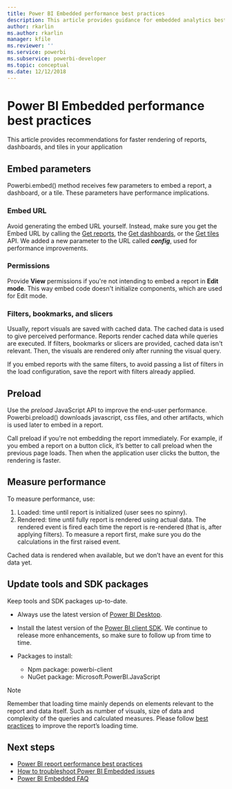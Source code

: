 ```yaml
---
title: Power BI Embedded performance best practices
description: This article provides guidance for embedded analytics best practices
author: rkarlin
ms.author: rkarlin
manager: kfile
ms.reviewer: ''
ms.service: powerbi
ms.subservice: powerbi-developer
ms.topic: conceptual
ms.date: 12/12/2018
---
```


# Power BI Embedded performance best practices

This article provides recommendations for faster rendering of reports, dashboards, and tiles in your application

## Embed parameters

Powerbi.embed() method receives few parameters to embed a report, a dashboard, or a tile. These parameters have performance implications.

### Embed URL

Avoid generating the embed URL yourself. Instead, make sure you get the Embed URL by calling the [Get reports](/rest/api/power-bi/reports/getreportsingroup), the [Get dashboards](/rest/api/power-bi/dashboards/getdashboardsingroup), or the [Get tiles](/rest/api/power-bi/dashboards/gettilesingroup) API. We added a new parameter to the URL called **_config_**, used for performance improvements.

### Permissions

Provide **View** permissions if you're not intending to embed a report in **Edit mode**. This way embed code doesn't initialize components, which are used for Edit mode.

### Filters, bookmarks, and slicers

Usually, report visuals are saved with cached data. The cached data is used to give perceived performance. Reports render cached data while queries are executed. If filters, bookmarks or slicers are provided, cached data isn't relevant. Then, the visuals are rendered only after running the visual query.

If you embed reports with the same filters, to avoid passing a list of filters in the load configuration, save the report with filters already applied.

## Preload

Use the *preload* JavaScript API to improve the end-user performance.
Powerbi.preload() downloads javascript, css files, and other artifacts, which is used later to embed in a report.

Call preload if you're not embedding the report immediately. For example, if you embed a report on a button click, it’s better to call preload when the previous page loads. Then when the application user clicks the button, the rendering is faster.

## Measure performance

To measure performance, use:

1. Loaded: time until report is initialized (user sees no spinny).
2. Rendered: time until fully report is rendered using actual data. The rendered event is fired each time the report is re-rendered (that is, after applying filters). To measure a report first, make sure you do the calculations in the first raised event.

Cached data is rendered when available, but we don’t have an event for this data yet.

## Update tools and SDK packages

Keep tools and SDK packages up-to-date.

* Always use the latest version of [Power BI Desktop](https://powerbi.microsoft.com/desktop/).

* Install the latest version of the [Power BI client SDK](https://github.com/Microsoft/PowerBI-JavaScript). We continue to release more enhancements, so make sure to follow up from time to time.

* Packages to install:
    * Npm package: powerbi-client
    * NuGet package: Microsoft.PowerBI.JavaScript

> [!Note]
> Remember that loading time mainly depends on elements relevant to the report and data itself. Such as number of visuals, size of data and complexity of the queries and calculated measures. Please follow [best practices](../power-bi-reports-performance.md) to improve the report’s loading time.

## Next steps

* [Power BI report performance best practices](../power-bi-reports-performance.md)
* [How to troubleshoot Power BI Embedded issues](embedded-troubleshoot.md)
* [Power BI Embedded FAQ](embedded-faq.md)

